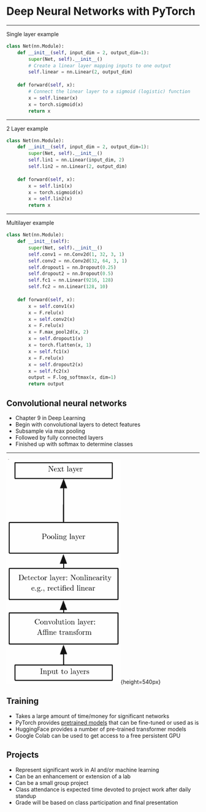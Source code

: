 Deep Neural Networks with PyTorch
=================================

---

Single layer example

```python
class Net(nn.Module):
    def __init__(self, input_dim = 2, output_dim=1):
        super(Net, self).__init__()
        # Create a linear layer mapping inputs to one output
        self.linear = nn.Linear(2, output_dim)
    
    def forward(self, x):
        # Connect the linear layer to a sigmoid (logistic) function
        x = self.linear(x)
        x = torch.sigmoid(x)
        return x
```

---

2 Layer example

```python
class Net(nn.Module):
    def __init__(self, input_dim = 2, output_dim=1):
        super(Net, self).__init__()
        self.lin1 = nn.Linear(input_dim, 2)
        self.lin2 = nn.Linear(2, output_dim)
    
    def forward(self, x):
        x = self.lin1(x)
        x = torch.sigmoid(x)
        x = self.lin2(x)
        return x
```

---

Multilayer example

```python
class Net(nn.Module):
    def __init__(self):
        super(Net, self).__init__()
        self.conv1 = nn.Conv2d(1, 32, 3, 1)
        self.conv2 = nn.Conv2d(32, 64, 3, 1)
        self.dropout1 = nn.Dropout(0.25)
        self.dropout2 = nn.Dropout(0.5)
        self.fc1 = nn.Linear(9216, 128)
        self.fc2 = nn.Linear(128, 10)

    def forward(self, x):
        x = self.conv1(x)
        x = F.relu(x)
        x = self.conv2(x)
        x = F.relu(x)
        x = F.max_pool2d(x, 2)
        x = self.dropout1(x)
        x = torch.flatten(x, 1)
        x = self.fc1(x)
        x = F.relu(x)
        x = self.dropout2(x)
        x = self.fc2(x)
        output = F.log_softmax(x, dim=1)
        return output
```

Convolutional neural networks
-----------------------------

- Chapter 9 in Deep Learning
- Begin with convolutional layers to detect features
- Subsample via max pooling
- Followed by fully connected layers
- Finished up with softmax to determine classes

---

![Convolution](media/dl9-7.png){height=540px}

Training
--------

- Takes a large amount of time/money for significant networks
- PyTorch provides [pretrained models](https://pytorch.org/hub/) that can be fine-tuned or used as is
- HuggingFace provides a number of pre-trained transformer models
- Google Colab can be used to get access to a free persistent GPU

Projects
--------

- Represent significant work in AI and/or machine learning
- Can be an enhancement or extension of a lab
- Can be a small group project
- Class attendance is expected time devoted to project work after daily standup
- Grade will be based on class participation and final presentation
